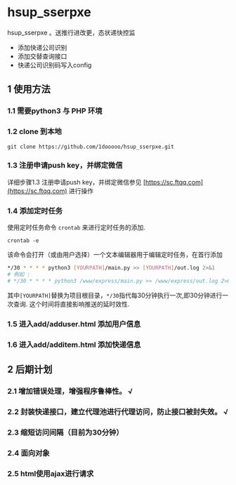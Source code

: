 # **hsup_sserpxe**

hsup_sserpxe 。送推行进改更，态状递快控监

- 添加快递公司识别
- 添加交替查询接口
- 快递公司识别码写入config

## 1 使用方法

### 1.1 需要python3 与 PHP 环境

### 1.2 clone 到本地

``` url
git clone https://github.com/1dooooo/hsup_sserpxe.git
```

### 1.3 注册申请push key，并绑定微信

详细步骤1.3 注册申请push key，并绑定微信参见  [https://sc.ftqq.com](https://sc.ftqq.com) 进行操作

### 1.4 添加定时任务

使用定时任务命令 `crontab` 来进行定时任务的添加.
``` shell
crontab -e  
```

该命令会打开（或由用户选择）一个文本编辑器用于编辑定时任务，在首行添加
``` sh
*/30 * * * * python3 [YOURPATH]/main.py >> [YOURPATH]/out.log 2>&1
# 例如 : 
# */30 * * * * python3 /www/express/main.py >> /www/express/out.log 2>&1
```
其中`[YOURPATH]`替换为项目根目录，`*/30`指代每30分钟执行一次,即30分钟进行一次查询. 这个时间将直接影响推送的延时效性.

### 1.5 进入add/adduser.html 添加用户信息

### 1.6 进入add/additem.html 添加快递信息



## 2 后期计划

### 2.1 增加错误处理，增强程序鲁棒性。 √
### 2.2 封装快递接口，建立代理池进行代理访问，防止接口被封失效。 √
### 2.3 缩短访问间隔（目前为30分钟） 
### 2.4 面向对象
### 2.5 html使用ajax进行请求